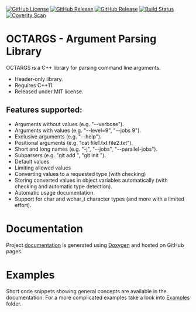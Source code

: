 [![GitHub License](https://img.shields.io/github/license/saveman/octargs.svg?style=flat)](https://github.com/saveman/octargs/blob/master/COPYING)
[![GitHub Release](https://img.shields.io/github/release/saveman/octargs.svg?style=flat)](https://github.com/saveman/octargs/releases/latest)
[![GitHub Release](https://img.shields.io/github/release/saveman/octargs.svg?style=flat&sort=semver)](https://github.com/saveman/octargs/releases)
[![Build Status](https://travis-ci.org/saveman/octargs.svg?branch=master)](https://travis-ci.org/saveman/octargs)
[![Coverity Scan](https://scan.coverity.com/projects/20102/badge.svg)](https://scan.coverity.com/projects/saveman-octargs)

# OCTARGS - Argument Parsing Library
OCTARGS is a C++ library for parsing command line arguments.

* Header-only library.
* Requires C++11.
* Released under MIT license.

## Features supported:

- Arguments without values (e.g. "--verbose").
- Arguments with values (e.g. "--level=9", "--jobs 9").
- Exclusive arguments (e.g. "--help").
- Positional arguments (e.g. "cat file1.txt file2.txt").
- Short and long names (e.g. "-j", "--jobs", "--parallel-jobs").
- Subparsers (e.g. "git add <params>", "git init <params>").
- Default values
- Limiting allowed values
- Converting values to a requested type (with checking)
- Storing converted values in object variables automatically (with checking and automatic type detection).
- Automatic usage documentation.
- Support for char and wchar_t character types (and more with a limited effort).

# Documentation

Project [documentation](https://saveman.github.io/octargs/) is generated using [Doxygen](http://www.doxygen.nl/) and hosted on GitHub pages.

# Examples

Short code snippets showing general concepts are available in the documentation. For a more complicated examples take a look into [Examples](examples/) folder.
